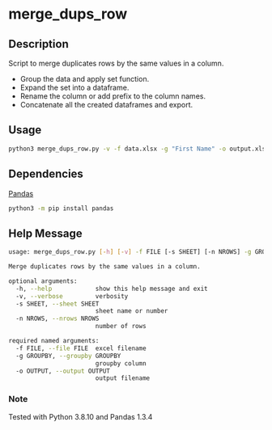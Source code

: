# merge_dups_row

## Description
Script to merge duplicates rows by the same values in a column.

- Group the data and apply set function.
- Expand the set into a dataframe.
- Rename the column or add prefix to the column names.
- Concatenate all the created dataframes and export.

## Usage
```bash
python3 merge_dups_row.py -v -f data.xlsx -g "First Name" -o output.xlsx
```

## Dependencies
[Pandas](https://pandas.pydata.org/)
```bash
python3 -m pip install pandas
```

## Help Message
```bash
usage: merge_dups_row.py [-h] [-v] -f FILE [-s SHEET] [-n NROWS] -g GROUPBY -o OUTPUT

Merge duplicates rows by the same values in a column.

optional arguments:
  -h, --help            show this help message and exit
  -v, --verbose         verbosity
  -s SHEET, --sheet SHEET
                        sheet name or number
  -n NROWS, --nrows NROWS
                        number of rows

required named arguments:
  -f FILE, --file FILE  excel filename
  -g GROUPBY, --groupby GROUPBY
                        groupby column
  -o OUTPUT, --output OUTPUT
                        output filename
```

### Note
Tested with Python 3.8.10 and Pandas 1.3.4
